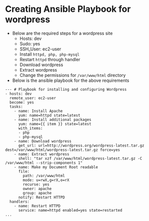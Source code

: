 # Creating Ansible Playbook for wordpress

- Below are the required steps for a wordpress site
	- Hosts: dev
	- Sudo: yes
	- SSH_User: ec2-user
	- Install `httpd, php, php-mysql`
	- Restart `httpd` through handler
	- Download wordpress
	- Extract wordpress
	- Change the permissions for `/var/www/html` directory
- Below is the ansible playbook for the above requirements

```
--- # Playbook for installing and configuring Wordpress
- hosts: dev
  remote_user: ec2-user
  become: yes
  tasks:
    - name: Install Apache
      yum: name=httpd state=latest
    - name: Install additional packages
      yum: name={{ item }} state=latest
      with_items:
      - php
      - php-mysql
    - name: Download wordpress
      get_url: url=http://wordpress.org/wordpress-latest.tar.gz dest=/var/www/html/wordpress-latest.tar.gz force=yes
    - name: Extract wordpress
      shell: "tar xzf /var/www/html/wordpress-latest.tar.gz -C /var/www/html --strip-components 1"
    - name: Make my Document Root readable
      file:
        path: /var/www/html
        mode: u=rwX,g=rX,o=rX
        recurse: yes
        owner: apache
        group: apache
      notify: Restart HTTPD
  handlers:
    - name: Restart HTTPD
      service: name=httpd enabled=yes state=restarted
...
```
